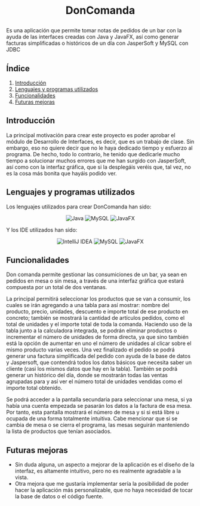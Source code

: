 # <p align="center">DonComanda</p>
 Es una aplicación que permite tomar notas de pedidos de un bar con la ayuda de las interfaces creadas con Java y JavaFX, así como generar facturas simplificadas o históricos de un día con JasperSoft y MySQL con JDBC

 ## Índice
 1. [Introducción](#introducción)
 2. [Lenguajes y programas utilizados](#lenguajes-y-programas-utilizados)
 3. [Funcionalidades](#funcionalidades)
 4. [Futuras mejoras](#futuras-mejoras)

 ## Introducción
  La principal motivación para crear este proyecto es poder aprobar el módulo de Desarrollo de Interfaces, es decir, que es un trabajo de clase. Sin embargo, eso no quiere decir que no le haya dedicado tiempo y esfuerzo al programa. De hecho, todo lo contrario, he tenido que dedicarle mucho tiempo a solucionar muchos errores que me han surgido con JasperSoft, así como con la interfaz gráfica, que si la desplegáis veréis que, tal vez, no es la cosa más bonita que hayáis podido ver.
  
 ## Lenguajes y programas utilizados
 Los lenguajes utilizados para crear DonComanda han sido:
 
  <div align="center">
   <img src="https://img.shields.io/badge/java-%23ED8B00.svg?style=for-the-badge&logo=openjdk&logoColor=white" alt="Java">
   <img src="https://img.shields.io/badge/mysql-%234479A1.svg?style=for-the-badge&logo=mysql&logoColor=white" alt="MySQL">
   <img src="https://img.shields.io/badge/javafx-%23FF0000.svg?style=for-the-badge&logo=javafx&logoColor=white" alt="JavaFX">
  </div>

 Y los IDE utilizados han sido:

  <div align="center">
   <img src="https://img.shields.io/badge/IntelliJ_IDEA-000000.svg?style=for-the-badge&logo=intellij-idea&logoColor=white" alt="IntelliJ IDEA">
   <img src="https://img.shields.io/badge/MySQL_Workbench-%23224f70.svg?style=for-the-badge&logo=mysql&logoColor=orange" alt="MySQL">
   <img src="https://img.shields.io/badge/JasperSoft-0e67a4.svg?style=for-the-badge&logo=apache&logoColor=white" alt="JavaFX">
  </div>
 
 ## Funcionalidades
 Don comanda permite gestionar las consumiciones de un bar, ya sean en pedidos en mesa o sin mesa, a través de una interfaz gráfica que estará compuesta por un total de dos ventanas.
 
 La principal permitirá seleccionar los productos que se van a consumir, los cuales se irán agregando a una tabla para así mostrar: nombre del producto, precio, unidades, descuento e importe total de ese producto en concreto; también se mostrará la cantidad de artículos pedidos, como el total de unidades y el importe total de toda la comanda.
 Haciendo uso de la tabla junto a la calculadora integrada, se podrán eliminar productos o incrementar el número de unidades de forma directa, ya que sino también está la opción de aumentar en uno el número de unidades al clicar sobre el mismo producto varias veces.
 Una vez finalizado el pedido se podrá generar una factura simplificada del pedido con ayuda de la base de datos y Jaspersoft, que contendrá todos los datos básicos que necesita saber un cliente (casi los mismos datos que hay en la tabla). También se podrá generar un histórico del día, donde se mostrarán todas las ventas agrupadas para y así ver el número total de unidades vendidas como el importe total obtenido.

 Se podrá acceder a la pantalla secundaria para seleccionar una mesa, si ya había una cuenta empezada se pasarán los datos a la factura de esa mesa. Por tanto, esta pantalla mostrará el número de mesa y si si está libre u ocupada de una forma totalmente intuitiva.
 Cabe mencionar que si se cambia de mesa o se cierra el programa, las mesas seguirán manteniendo la lista de productos que tenían asociados.
 ## Futuras mejoras
 - Sin duda alguna, un aspecto a mejorar de la aplicación es el diseño de la interfaz, es altamente intuitivo, pero no es realmente agradable a la vista.
 - Otra mejora que me gustaría implementar sería la posibilidad de poder hacer la aplicación más personalizable, que no haya necesidad de tocar la base de datos o el código fuente.
